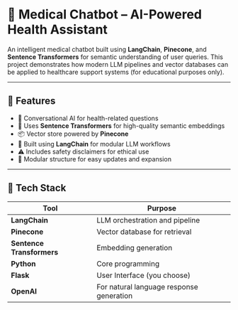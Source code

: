 # 🧠 Medical Chatbot – AI-Powered Health Assistant

An intelligent medical chatbot built using **LangChain**, **Pinecone**, and **Sentence Transformers** for semantic understanding of user queries. This project demonstrates how modern LLM pipelines and vector databases can be applied to healthcare support systems (for educational purposes only).

---

## 🚀 Features

- 💬 Conversational AI for health-related questions
- 🔎 Uses **Sentence Transformers** for high-quality semantic embeddings
- 📦 Vector store powered by **Pinecone**
- 🧠 Built using **LangChain** for modular LLM workflows
- ⚠️ Includes safety disclaimers for ethical use
- 🔧 Modular structure for easy updates and expansion

---

## 🧰 Tech Stack

| Tool | Purpose |
|------|---------|
| **LangChain** | LLM orchestration and pipeline |
| **Pinecone** | Vector database for retrieval |
| **Sentence Transformers** | Embedding generation |
| **Python** | Core programming |
| **Flask** | User Interface (you choose) |
| **OpenAI** | For natural language response generation |

